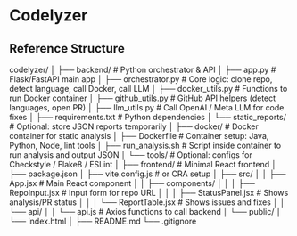 # Codelyzer

## Reference Structure

codelyzer/
│
├── backend/ # Python orchestrator & API
│ ├── app.py # Flask/FastAPI main app
│ ├── orchestrator.py # Core logic: clone repo, detect language, call Docker, call LLM
│ ├── docker_utils.py # Functions to run Docker container
│ ├── github_utils.py # GitHub API helpers (detect languages, open PR)
│ ├── llm_utils.py # Call OpenAI / Meta LLM for code fixes
│ ├── requirements.txt # Python dependencies
│ └── static_reports/ # Optional: store JSON reports temporarily
│
├── docker/ # Docker container for static analysis
│ ├── Dockerfile # Container setup: Java, Python, Node, lint tools
│ ├── run_analysis.sh # Script inside container to run analysis and output JSON
│ └── tools/ # Optional: configs for Checkstyle / Flake8 / ESLint
│
├── frontend/ # Minimal React frontend
│ ├── package.json
│ ├── vite.config.js # or CRA setup
│ ├── src/
│ │ ├── App.jsx # Main React component
│ │ ├── components/
│ │ │ ├── RepoInput.jsx # Input form for repo URL
│ │ │ ├── StatusPanel.jsx # Shows analysis/PR status
│ │ │ └── ReportTable.jsx # Shows issues and fixes
│ │ └── api/
│ │ └── api.js # Axios functions to call backend
│ └── public/
│ └── index.html
│
├── README.md
└── .gitignore
